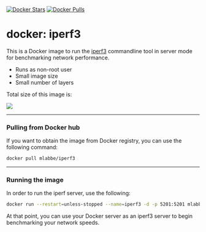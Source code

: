 [![Docker Stars](https://img.shields.io/docker/stars/mlabbe/iperf3.svg)](https://hub.docker.com/r/mlabbe/iperf3/) [![Docker Pulls](https://img.shields.io/docker/pulls/mlabbe/iperf3.svg)](https://hub.docker.com/r/mlabbe/iperf3/)

# docker: iperf3

This is a Docker image to run the [iperf3](https://github.com/esnet/iperf) commandline tool in server mode for benchmarking network performance.

- Runs as non-root user
- Small image size
- Small number of layers

Total size of this image is:

[![](https://images.microbadger.com/badges/image/mlabbe/iperf3.svg)](https://microbadger.com/images/mlabbe/iperf3)

________________________________________
### Pulling from Docker hub
If you want to obtain the image from Docker registry, you can use the following command:
```sh
docker pull mlabbe/iperf3
```
________________________________________
### Running the image
In order to run the iperf server, use the following:
```sh
docker run --restart=unless-stopped --name=iperf3 -d -p 5201:5201 mlabbe/iperf3
```
At that point, you can use your Docker server as an iperf3 server to begin
benchmarking your network speeds.
